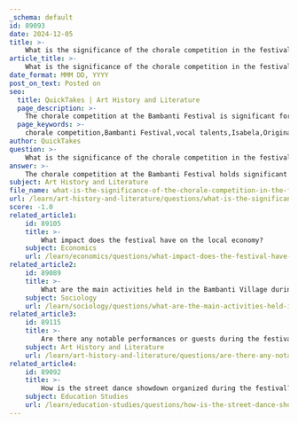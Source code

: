 ```yaml
---
_schema: default
id: 89093
date: 2024-12-05
title: >-
    What is the significance of the chorale competition in the festival?
article_title: >-
    What is the significance of the chorale competition in the festival?
date_format: MMM DD, YYYY
post_on_text: Posted on
seo:
  title: QuickTakes | Art History and Literature
  page_description: >-
    The chorale competition at the Bambanti Festival is significant for showcasing vocal talents, promoting Original Pilipino Music, and honoring Isabela's cultural heritage, fostering community pride and festive atmosphere.
  page_keywords: >-
    chorale competition,Bambanti Festival,vocal talents,Isabela,Original Pilipino Music,cultural heritage,community involvement,local music,music performance
author: QuickTakes
question: >-
    What is the significance of the chorale competition in the festival?
answer: >-
    The chorale competition at the Bambanti Festival holds significant cultural importance as it showcases the vocal talents of various groups from the province of Isabela. This competition is not merely a singing contest; it serves as a platform for promoting local music, particularly Original Pilipino Music (OPM), and highlights the rich cultural heritage of the region.\n\nDuring the competition, participating choirs perform two songs: one of their choice and a mandatory piece, which is often Isabela's provincial hymn. This format allows groups to express their creativity while also honoring local traditions. The chorale competition has gained recognition for its high level of performance, with contestants demonstrating a range of vocal skills that go beyond traditional expectations of choir music. Audiences are often surprised by the diversity and talent displayed, making it a highlight of the festival.\n\nMoreover, the chorale competition fosters community involvement and pride, as various municipalities and cities come together to represent their local culture and heritage. It contributes to the overall festive atmosphere of the Bambanti Festival, which celebrates Isabela's agricultural bounty and cultural identity. The competition not only entertains but also strengthens the bonds within the community, making it an integral part of the festival's activities.
subject: Art History and Literature
file_name: what-is-the-significance-of-the-chorale-competition-in-the-festival.md
url: /learn/art-history-and-literature/questions/what-is-the-significance-of-the-chorale-competition-in-the-festival
score: -1.0
related_article1:
    id: 89105
    title: >-
        What impact does the festival have on the local economy?
    subject: Economics
    url: /learn/economics/questions/what-impact-does-the-festival-have-on-the-local-economy
related_article2:
    id: 89089
    title: >-
        What are the main activities held in the Bambanti Village during the festival?
    subject: Sociology
    url: /learn/sociology/questions/what-are-the-main-activities-held-in-the-bambanti-village-during-the-festival
related_article3:
    id: 89115
    title: >-
        Are there any notable performances or guests during the festival?
    subject: Art History and Literature
    url: /learn/art-history-and-literature/questions/are-there-any-notable-performances-or-guests-during-the-festival
related_article4:
    id: 89092
    title: >-
        How is the street dance showdown organized during the festival?
    subject: Education Studies
    url: /learn/education-studies/questions/how-is-the-street-dance-showdown-organized-during-the-festival
---
```


&nbsp;